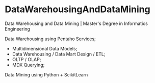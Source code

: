 # DataWarehousingAndDataMining
Data Warehousing and Data Mining | Master's Degree in Informatics Engineering

Data Warehousing using Pentaho Services;

* Multidimensional Data Models;
* Data Warehousing / Data Mart Design / ETL;
* OLTP / OLAP;
* MDX Querying; 

Data Mining using Python + ScikitLearn
